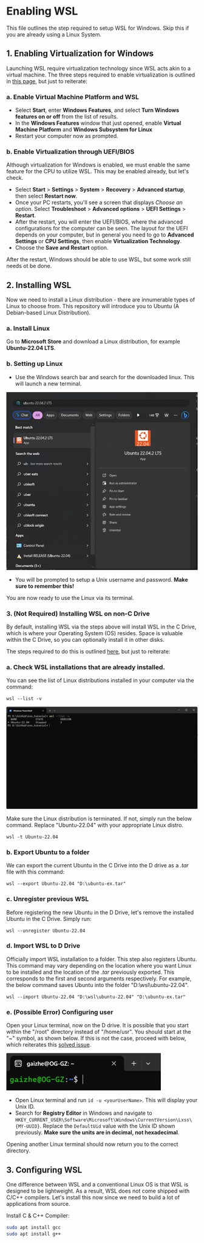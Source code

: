 # Enabling WSL
This file outlines the step required to setup WSL for Windows. Skip this if you are already using a Linux System.

## 1. Enabling Virtualization for Windows
Launching WSL require virtualization technology since WSL acts akin to a virtual machine. The three steps required to enable virtualization is outlined in [this page](https://support.microsoft.com/en-us/windows/enable-virtualization-on-windows-11-pcs-c5578302-6e43-4b4b-a449-8ced115f58e1), but just to reiterate:

### a. Enable Virtual Machine Platform and WSL
* Select **Start**, enter **Windows Features**, and select **Turn Windows features on or off** from the list of results.
* In the **Windows Features** window that just opened, enable **Virtual Machine Platform** and **Windows Subsystem for Linux**
* Restart your computer now as prompted.

### b. Enable Virtualization through UEFI/BIOS
Although virtualization for Windows is enabled, we must enable the same feature for the CPU to utilize WSL. This may be enabled already, but let's check.

* Select **Start**  > **Settings** > **System**  > **Recovery** > **Advanced startup**, then select **Restart now**.
* Once your PC restarts, you'll see a screen that displays *Choose an option*. Select **Troubleshoot** > **Advanced options** > **UEFI Settings** > **Restart**.
* After the restart, you will enter the UEFI/BIOS, where the advanced configurations for the computer can be seen. The layout for the UEFI depends on your computer, but in general you need to go to **Advanced Settings** or **CPU Settings**, then enable **Virtualization Technology**.
* Choose the **Save and Restart** option.

After the restart, Windows should be able to use WSL, but some work still needs ot be done.

## 2. Installing WSL
Now we need to install a Linux distribution - there are innumerable types of Linux to choose from. This repository will introduce you to Ubuntu (A Debian-based Linux Distribution).

### a. Install Linux
Go to **Microsoft Store** and download a Linux distribution, for example **Ubuntu-22.04 LTS**.

### b. Setting up Linux
* Use the Windows search bar and search for the downloaded linux. This will launch a new terminal.

![](../docs/Ubuntu%20Search.png)

* You will be prompted to setup a Unix username and password. **Make sure to remember this!**

You are now ready to use the Linux via its terminal.

### 3. (Not Required) Installing WSL on non-C Drive
By default, installing WSL via the steps above will install WSL in the C Drive, which is where your Operating System (OS) resides. Space is valuable within the C Drive, so you can optionally install it in other disks.

The steps required to do this is outlined [here](https://dev.to/mefaba/installing-wsl-on-another-drive-in-windows-5c4a), but just to reiterate:

### a. Check WSL installations that are already installed.
You can see the list of Linux distributions installed in your computer via the command:
```
wsl --list -v
```

![](../docs/WSL%20list.png)

Make sure the Linux distribution is terminated. If not, simply run the below command. Replace "Ubuntu-22.04" with your appropriate Linux distro.
```
wsl -t Ubuntu-22.04
```

### b. Export Ubuntu to a folder
We can export the current Ubuntu in the C Drive into the D drive as a *.tar* file with this command:
```
wsl --export Ubuntu-22.04 "D:\ubuntu-ex.tar"
```

### c. Unregister previous WSL
Before registering the new Ubuntu in the D Drive, let's remove the installed Ubuntu in the C Drive. Simply run:
```
wsl --unregister Ubuntu-22.04
```


### d. Import WSL to D Drive
Officially import WSL installation to a folder. This step also registers Ubuntu. This command may vary depending on the location where you want Linux to be installed and the location of the *.tar* previously exported. This corresponds to the first and second arguments respectively. For example, the below command saves Ubuntu into the folder "D:\wsl\ubuntu-22.04".
```
wsl --import Ubuntu-22.04 "D:\wsl\ubuntu-22.04" "D:\ubuntu-ex.tar"
```

### e. (Possible Error) Configuring user
Open your Linux terminal, now on the D drive. It is possible that you start within the "/root" directory instead of "/home/usr". You should start at the "~" symbol, as shown below. If this is not the case, proceed with below, which reiterates this [solved issue](https://github.com/microsoft/WSL/issues/4276).

![Alt text](<../docs/WSL Correct Home Directory.png>)

* Open Linux terminal and run `id -u <yourUserName>`. This will display your Unix ID.
* Search for **Registry Editor** in Windows and navigate to ```HKEY_CURRENT_USER\Software\Microsoft\Windows\CurrentVersion\Lxss\{MY-UUID}```. Replace the `DefaultUid` value with the Unix ID shown previously. **Make sure the units are in decimal, not hexadecimal**.

Opening another Linux terminal should now return you to the correct directory.

## 3. Configuring WSL

One difference between WSL and a conventional Linux OS is that WSL is designed to be lightweight. As a result, WSL does not come shipped with C/C++ compilers. Let's install this now since we need to build a lot of applications from source.

Install C & C++ Compiler:
```bash
sudo apt install gcc
sudo apt install g++
```
